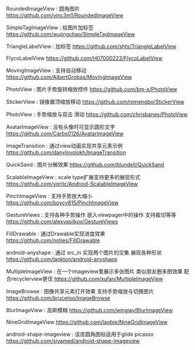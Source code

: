 RoundedImageView : 圆角图片
https://github.com/vinc3m1/RoundedImageView

SimpleTagImageView : 给图片加标签
https://github.com/wujingchao/SimpleTagImageView

TriangleLabelView : 加标签
https://github.com/shts/TriangleLabelView

FlycoLabelView
https://github.com/H07000223/FlycoLabelView

MovingImageView : 支持自动移动
https://github.com/AlbertGrobas/MovingImageView

PhotoView : 图片手势旋转缩放控件
https://github.com/bm-x/PhotoView

StickerView : 镜像置顶缩放移动
https://github.com/nimengbo/StickerView

PhotoView : 手势缩放与双击 滑动
https://github.com/chrisbanes/PhotoView

AvatarImageView : 没有头像时可显示圆形文字
https://github.com/Carbs0126/AvatarImageView

ImageTransition : 通过view动画实现共享元素示例
https://github.com/danylovolokh/ImageTransition

QuickSand : 图片分解效果
https://github.com/blundell/QuickSand

ScalableImageView : scale type扩展支持更多的展现形式
https://github.com/yqritc/Android-ScalableImageView

PinchImageView : 支持手势放大缩小
https://github.com/boycy815/PinchImageView

GestureViews : 支持各种手势操作 嵌入viewpager中的操作 支持裁切等等
https://github.com/alexvasilkov/GestureViews

FillDrawable : 通过Drawable实现进度效果
https://github.com/noties/FillDrawable

android-anyshape : 通过 src_in 实现两个图片的交集 展现各种形状
https://github.com/lankton/android-anyshape

MultipleImageView : 在一个imageview里展示多张图片 类似朋友圈多图效果 配合recyclerview更佳
https://github.com/xufan/MultipleImageView

ImageBrowse : 图像共享元素打开效果 支持手势缩放与切换图片
https://github.com/brucetoo/ImageBrowse

BlurImageView : 高斯模糊
https://github.com/wingjay/BlurImageView

NineGridImageView
https://github.com/laobie/NineGridImageView

android-shape-imageview : 该库圆角图标适用于glide picasso
https://github.com/siyamed/android-shape-imageview
